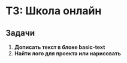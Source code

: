 # ТЗ: Школа онлайн


## Задачи
1. **Дописать текст в блоке basic-text**
2. **Найти лого для проекта или нарисовать**
